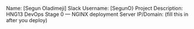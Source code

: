 Name: [Segun Oladimeji]
Slack Username: [SegunO}
Project Description: HNG13 DevOps Stage 0 — NGINX deployment
Server IP/Domain: (fill this in after you deploy)

